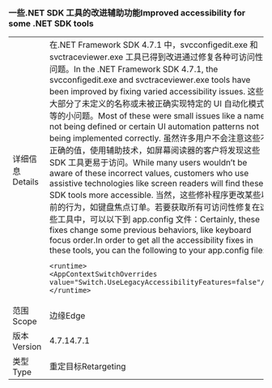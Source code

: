 ### <a name="improved-accessibility-for-some-net-sdk-tools"></a><span data-ttu-id="499e3-101">一些.NET SDK 工具的改进辅助功能</span><span class="sxs-lookup"><span data-stu-id="499e3-101">Improved accessibility for some .NET SDK tools</span></span>

|   |   |
|---|---|
|<span data-ttu-id="499e3-102">详细信息</span><span class="sxs-lookup"><span data-stu-id="499e3-102">Details</span></span>|<span data-ttu-id="499e3-103">在.NET Framework SDK 4.7.1 中，svcconfigedit.exe 和 svctraceviewer.exe 工具已得到改进通过修复各种可访问性问题。</span><span class="sxs-lookup"><span data-stu-id="499e3-103">In the .NET Framework SDK 4.7.1, the svcconfigedit.exe and svctraceviewer.exe tools have been improved by fixing varied accessibility issues.</span></span> <span data-ttu-id="499e3-104">这些大部分了未定义的名称或未被正确实现特定的 UI 自动化模式等的小问题。</span><span class="sxs-lookup"><span data-stu-id="499e3-104">Most of these were small issues like a name not being defined or certain UI automation patterns not being implemented correctly.</span></span> <span data-ttu-id="499e3-105">虽然许多用户不会注意这些不正确的值，使用辅助技术，如屏幕阅读器的客户将发现这些 SDK 工具更易于访问。</span><span class="sxs-lookup"><span data-stu-id="499e3-105">While many users wouldn’t be aware of these incorrect values, customers who use assistive technologies like screen readers will find these SDK tools more accessible.</span></span> <span data-ttu-id="499e3-106">当然，这些修补程序更改某些以前的行为，如键盘焦点订单。若要获取所有可访问性修复在这些工具中，可以以下到 app.config 文件：</span><span class="sxs-lookup"><span data-stu-id="499e3-106">Certainly, these fixes change some previous behaviors, like keyboard focus order.In order to get all the accessibility fixes in these tools, you can the following to your app.config file:</span></span><pre><code class="language-xml">&lt;runtime&gt;&#13;&#10;&lt;AppContextSwitchOverrides value=&quot;Switch.UseLegacyAccessibilityFeatures=false&quot;/&gt;&#13;&#10;&lt;/runtime&gt;&#13;&#10;</code></pre>|
|<span data-ttu-id="499e3-107">范围</span><span class="sxs-lookup"><span data-stu-id="499e3-107">Scope</span></span>|<span data-ttu-id="499e3-108">边缘</span><span class="sxs-lookup"><span data-stu-id="499e3-108">Edge</span></span>|
|<span data-ttu-id="499e3-109">版本</span><span class="sxs-lookup"><span data-stu-id="499e3-109">Version</span></span>|<span data-ttu-id="499e3-110">4.7.1</span><span class="sxs-lookup"><span data-stu-id="499e3-110">4.7.1</span></span>|
|<span data-ttu-id="499e3-111">类型</span><span class="sxs-lookup"><span data-stu-id="499e3-111">Type</span></span>|<span data-ttu-id="499e3-112">重定目标</span><span class="sxs-lookup"><span data-stu-id="499e3-112">Retargeting</span></span>|

